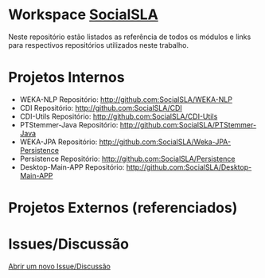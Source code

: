 # Workspace [SocialSLA](https://github.com/SocialSLA)

Neste repositório estão listados as referência de todos os módulos e links para
respectivos repositórios utilizados neste trabalho.


# Projetos Internos

 * WEKA-NLP
	Repositório: http://github.com:SocialSLA/WEKA-NLP
 * CDI
	Repositório: http://github.com:SocialSLA/CDI
 * CDI-Utils
	Repositório: http://github.com:SocialSLA/CDI-Utils
 * PTStemmer-Java
	Repositório: http://github.com:SocialSLA/PTStemmer-Java
 * WEKA-JPA
	Repositório: http://github.com:SocialSLA/Weka-JPA-Persistence
 * Persistence
	Repositório: http://github.com:SocialSLA/Persistence
 * Desktop-Main-APP
	Repositório: http://github.com:SocialSLA/Desktop-Main-APP


# Projetos Externos (referenciados)

# Issues/Discussão

[Abrir um novo Issue/Discussão](https://github.com/SocialSLA/workspace/issues)


